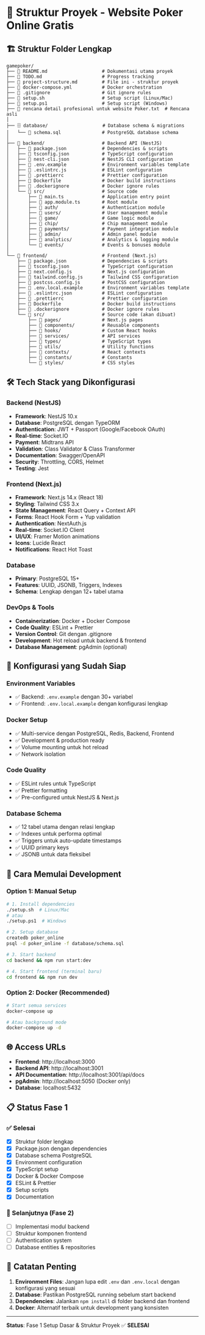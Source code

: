 # 📁 Struktur Proyek - Website Poker Online Gratis

## 🏗️ Struktur Folder Lengkap

```
gamepoker/
├── 📄 README.md                    # Dokumentasi utama proyek
├── 📄 TODO.md                      # Progress tracking
├── 📄 project-structure.md         # File ini - struktur proyek
├── 📄 docker-compose.yml           # Docker orchestration
├── 📄 .gitignore                   # Git ignore rules
├── 📄 setup.sh                     # Setup script (Linux/Mac)
├── 📄 setup.ps1                    # Setup script (Windows)
├── 📄 rencana detail profesional untuk website Poker.txt  # Rencana asli
│
├── 🗄️ database/                    # Database schema & migrations
│   └── 📄 schema.sql               # PostgreSQL database schema
│
├── 🔧 backend/                     # Backend API (NestJS)
│   ├── 📄 package.json             # Dependencies & scripts
│   ├── 📄 tsconfig.json            # TypeScript configuration
│   ├── 📄 nest-cli.json            # NestJS CLI configuration
│   ├── 📄 .env.example             # Environment variables template
│   ├── 📄 .eslintrc.js             # ESLint configuration
│   ├── 📄 .prettierrc              # Prettier configuration
│   ├── 📄 Dockerfile               # Docker build instructions
│   ├── 📄 .dockerignore            # Docker ignore rules
│   └── 📁 src/                     # Source code
│       ├── 📄 main.ts              # Application entry point
│       ├── 📄 app.module.ts        # Root module
│       ├── 📁 auth/                # Authentication module
│       ├── 📁 users/               # User management module
│       ├── 📁 game/                # Game logic module
│       ├── 📁 chip/                # Chip management module
│       ├── 📁 payments/            # Payment integration module
│       ├── 📁 admin/               # Admin panel module
│       ├── 📁 analytics/           # Analytics & logging module
│       └── 📁 events/              # Events & bonuses module
│
└── 🎨 frontend/                    # Frontend (Next.js)
    ├── 📄 package.json             # Dependencies & scripts
    ├── 📄 tsconfig.json            # TypeScript configuration
    ├── 📄 next.config.js           # Next.js configuration
    ├── 📄 tailwind.config.js       # Tailwind CSS configuration
    ├── 📄 postcss.config.js        # PostCSS configuration
    ├── 📄 .env.local.example       # Environment variables template
    ├── 📄 .eslintrc.json           # ESLint configuration
    ├── 📄 .prettierrc              # Prettier configuration
    ├── 📄 Dockerfile               # Docker build instructions
    ├── 📄 .dockerignore            # Docker ignore rules
    └── 📁 src/                     # Source code (akan dibuat)
        ├── 📁 pages/               # Next.js pages
        ├── 📁 components/          # Reusable components
        ├── 📁 hooks/               # Custom React hooks
        ├── 📁 services/            # API services
        ├── 📁 types/               # TypeScript types
        ├── 📁 utils/               # Utility functions
        ├── 📁 contexts/            # React contexts
        ├── 📁 constants/           # Constants
        └── 📁 styles/              # CSS styles
```

## 🛠️ Tech Stack yang Dikonfigurasi

### Backend (NestJS)
- **Framework**: NestJS 10.x
- **Database**: PostgreSQL dengan TypeORM
- **Authentication**: JWT + Passport (Google/Facebook OAuth)
- **Real-time**: Socket.IO
- **Payment**: Midtrans API
- **Validation**: Class Validator & Class Transformer
- **Documentation**: Swagger/OpenAPI
- **Security**: Throttling, CORS, Helmet
- **Testing**: Jest

### Frontend (Next.js)
- **Framework**: Next.js 14.x (React 18)
- **Styling**: Tailwind CSS 3.x
- **State Management**: React Query + Context API
- **Forms**: React Hook Form + Yup validation
- **Authentication**: NextAuth.js
- **Real-time**: Socket.IO Client
- **UI/UX**: Framer Motion animations
- **Icons**: Lucide React
- **Notifications**: React Hot Toast

### Database
- **Primary**: PostgreSQL 15+
- **Features**: UUID, JSONB, Triggers, Indexes
- **Schema**: Lengkap dengan 12+ tabel utama

### DevOps & Tools
- **Containerization**: Docker + Docker Compose
- **Code Quality**: ESLint + Prettier
- **Version Control**: Git dengan .gitignore
- **Development**: Hot reload untuk backend & frontend
- **Database Management**: pgAdmin (optional)

## 🔧 Konfigurasi yang Sudah Siap

### Environment Variables
- ✅ Backend: `.env.example` dengan 30+ variabel
- ✅ Frontend: `.env.local.example` dengan konfigurasi lengkap

### Docker Setup
- ✅ Multi-service dengan PostgreSQL, Redis, Backend, Frontend
- ✅ Development & production ready
- ✅ Volume mounting untuk hot reload
- ✅ Network isolation

### Code Quality
- ✅ ESLint rules untuk TypeScript
- ✅ Prettier formatting
- ✅ Pre-configured untuk NestJS & Next.js

### Database Schema
- ✅ 12 tabel utama dengan relasi lengkap
- ✅ Indexes untuk performa optimal
- ✅ Triggers untuk auto-update timestamps
- ✅ UUID primary keys
- ✅ JSONB untuk data fleksibel

## 🚀 Cara Memulai Development

### Option 1: Manual Setup
```bash
# 1. Install dependencies
./setup.sh  # Linux/Mac
# atau
./setup.ps1  # Windows

# 2. Setup database
createdb poker_online
psql -d poker_online -f database/schema.sql

# 3. Start backend
cd backend && npm run start:dev

# 4. Start frontend (terminal baru)
cd frontend && npm run dev
```

### Option 2: Docker (Recommended)
```bash
# Start semua services
docker-compose up

# Atau background mode
docker-compose up -d
```

## 🌐 Access URLs

- **Frontend**: http://localhost:3000
- **Backend API**: http://localhost:3001
- **API Documentation**: http://localhost:3001/api/docs
- **pgAdmin**: http://localhost:5050 (Docker only)
- **Database**: localhost:5432

## 📋 Status Fase 1

### ✅ Selesai
- [x] Struktur folder lengkap
- [x] Package.json dengan dependencies
- [x] Database schema PostgreSQL
- [x] Environment configuration
- [x] TypeScript setup
- [x] Docker & Docker Compose
- [x] ESLint & Prettier
- [x] Setup scripts
- [x] Documentation

### 🔄 Selanjutnya (Fase 2)
- [ ] Implementasi modul backend
- [ ] Struktur komponen frontend
- [ ] Authentication system
- [ ] Database entities & repositories

## 📝 Catatan Penting

1. **Environment Files**: Jangan lupa edit `.env` dan `.env.local` dengan konfigurasi yang sesuai
2. **Database**: Pastikan PostgreSQL running sebelum start backend
3. **Dependencies**: Jalankan `npm install` di folder backend dan frontend
4. **Docker**: Alternatif terbaik untuk development yang konsisten

---

**Status**: Fase 1 Setup Dasar & Struktur Proyek ✅ **SELESAI**
